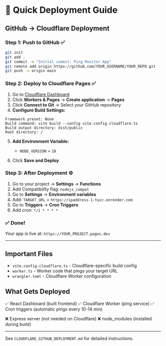# 🚀 Quick Deployment Guide

## GitHub → Cloudflare Deployment

### Step 1: Push to GitHub ✅

```bash
git init
git add .
git commit -m "Initial commit: Ping Monitor App"
git remote add origin https://github.com/YOUR_USERNAME/YOUR_REPO.git
git push -u origin main
```

### Step 2: Deploy to Cloudflare Pages ✅

1. Go to [Cloudflare Dashboard](https://dash.cloudflare.com)
2. Click **Workers & Pages** → **Create application** → **Pages**
3. Click **Connect to Git** → Select your GitHub repository
4. **Configure Build Settings:**

```
Framework preset: None
Build command: vite build --config vite.config.cloudflare.ts
Build output directory: dist/public
Root directory: /
```

5. **Add Environment Variable:**
   - `NODE_VERSION` = `18`

6. Click **Save and Deploy**

### Step 3: After Deployment ⚙️

1. Go to your project → **Settings** → **Functions**
2. Add Compatibility flag: `nodejs_compat`
3. Go to **Settings** → **Environment variables**
4. Add: `TARGET_URL` = `https://ipaddress-1-tucc.onrender.com`
5. Go to **Triggers** → **Cron Triggers**
6. Add cron: `*/1 * * * *`

### ✅ Done!

Your app is live at: `https://YOUR_PROJECT.pages.dev`

---

## Important Files

- `vite.config.cloudflare.ts` - Cloudflare-specific build config
- `worker.ts` - Worker code that pings your target URL
- `wrangler.toml` - Cloudflare Worker configuration

## What Gets Deployed

✅ React Dashboard (built frontend)
✅ Cloudflare Worker (ping service)
✅ Cron triggers (automatic pings every 10-14 min)

❌ Express server (not needed on Cloudflare)
❌ node_modules (installed during build)

---

See `CLOUDFLARE_GITHUB_DEPLOYMENT.md` for detailed instructions.
